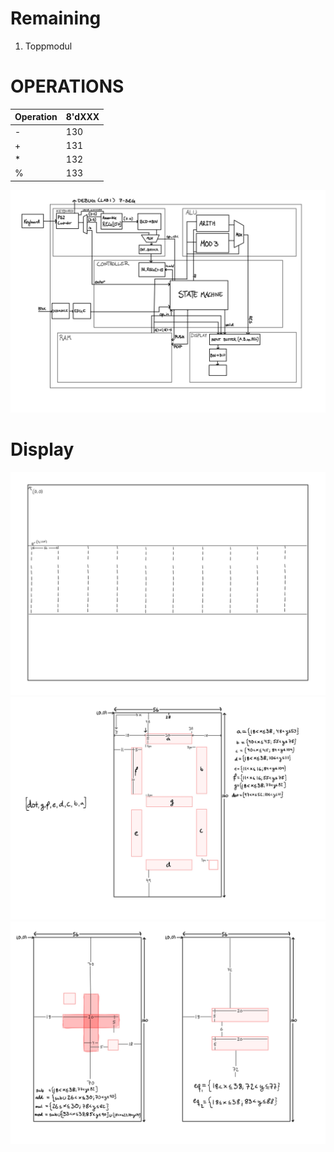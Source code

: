 # Remaining

1. Toppmodul

# OPERATIONS
|Operation  | 8'dXXX | 
|-------|-----|
| - | 130  | 
| + | 131  | 
| * | 132  | 
| % | 133  | 

![Design](_res/design.jpg)

# Display
![Display](_res/display.jpg)
![Display](_res/unit.jpg)
![Display](_res/operations.jpg)

